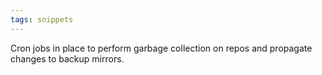 ```yaml
---
tags: snippets
---
```


Cron jobs in place to perform garbage collection on repos and propagate changes to backup mirrors.
